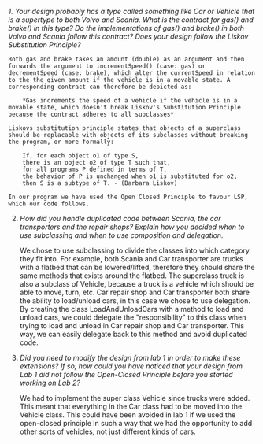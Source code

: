 *1. Your design probably has a type called something like Car or Vehicle that is a supertype to both Volvo* *and Scania. What is the contract for gas() and brake() in this type? Do the implementations of gas() and* *brake() in both Volvo and Scania follow this contract? Does your design follow the Liskov Substitution Principle?*

    Both gas and brake takes an amount (double) as an argument and then forwards the argument to incrementSpeed() (case: gas) or decrementSpeed (case: brake), which alter the currentSpeed in relation to the the given amount if the vehicle is in a movable state. A corresponding contract can therefore be depicted as:

        *Gas increments the speed of a vehicle if the vehicle is in a movable state, which doesn't break Liskov's Substitution Principle because the contract adheres to all subclasses*

    Liskovs substitution principle states that objects of a superclass should be replacable with objects of its subclasses without breaking the program, or more formally:
        
        If, for each object o1 of type S, 
        there is an object o2 of type T such that, 
        for all programs P defined in terms of T, 
        the behavior of P is unchanged when o1 is substituted for o2,
        then S is a subtype of T. - (Barbara Liskov)
        
    In our program we have used the Open Closed Principle to favour LSP, which our code follows. 

2. *How did you handle duplicated code between Scania, the car transporters and the repair shops?*
*Explain how you decided when to use subclassing and when to use composition and delegation.*

    We chose to use subclassing to divide the classes into which category they fit into. For example, both Scania and Car transporter are trucks with a flatbed that can be lowered/lifted, therefore they should share the same methods that exists around the flatbed. The superclass truck is also a subclass of Vehicle, because a truck is a vehicle which should be able to move, turn, etc. 
    Car repair shop and Car transporter both share the ability to load/unload cars, in this case we chose to use delegation. By creating the class LoadAndUnloadCars with a method to load and unload cars, we could delegate the "responsibility" to this class when trying to load and unload in Car repair shop and Car transporter. This way, we can easily delegate back to this method and avoid duplicated code. 


3. *Did you need to modify the design from lab 1 in order to make these extensions? If so, how could you have noticed that your design from Lab 1 did not follow the Open-Closed Principle before you started working on Lab 2?*

    We had to implement the super class Vehicle since trucks were added. This meant that everything in the Car class had to be moved into the Vehicle class. This could have been avoided in lab 1 if we used the open-closed principle in such a way that we had the opportunity to add other sorts of vehicles, not just different kinds of cars. 